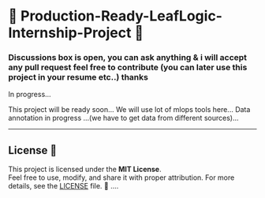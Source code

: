 # 🌿 Production-Ready-LeafLogic-Internship-Project 🌱  
### Discussions box is open, you can ask anything & i will accept any pull request feel free to contribute (you can later use this project in your resume etc..) thanks
In progress...

This project will be ready soon...
We will use lot of mlops tools here...
Data annotation in progress ...(we have to get data from different sources)...

---


## License 📜  

This project is licensed under the **MIT License**.  
Feel free to use, modify, and share it with proper attribution. For more details, see the [LICENSE](LICENSE) file. 🌟  ....

